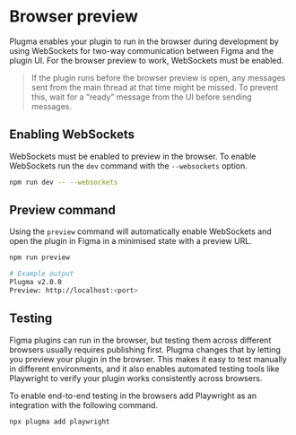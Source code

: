# Browser preview

Plugma enables your plugin to run in the browser during development by using WebSockets for two-way communication between Figma and the plugin UI. For the browser preview to work, WebSockets must be enabled.

<blockquote class="warning">
If the plugin runs before the browser preview is open, any messages sent from the main thread at that time might be missed. To prevent this, wait for a “ready” message from the UI before sending messages.
</blockquote>

## Enabling WebSockets

WebSockets must be enabled to preview in the browser. To enable WebSockets run the `dev` command with the `--websockets` option.

```bash
npm run dev -- --websockets
```

## Preview command

Using the `preview` command will automatically enable WebSockets and open the plugin in Figma in a minimised state with a preview URL.

```bash
npm run preview

# Example output
Plugma v2.0.0
Preview: http://localhost:<port>
```

## Testing

Figma plugins can run in the browser, but testing them across different browsers usually requires publishing first. Plugma changes that by letting you preview your plugin in the browser. This makes it easy to test manually in different environments, and it also enables automated testing tools like Playwright to verify your plugin works consistently across browsers.

To enable end-to-end testing in the browsers add Playwright as an integration with the following command.

```bash
npx plugma add playwright
```
